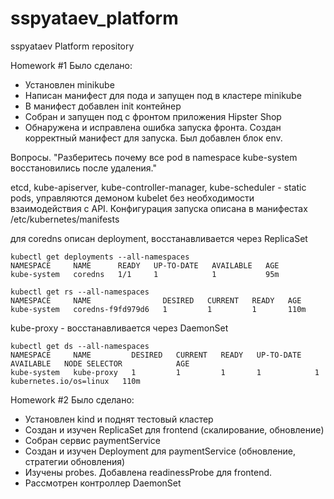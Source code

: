 # sspyataev_platform
sspyataev Platform repository

Homework #1
Было сделано:
* Установлен minikube
* Написан манифест для пода и запущен под в кластере minikube
* В манифест добавлен init контейнер
* Собран и запущен под с фронтом приложения Hipster Shop
* Обнаружена и исправлена ошибка запуска фронта. Создан корректный манифест для запуска. Был добавлен блок env.


Вопросы.
"Разберитесь почему все pod в namespace kube-system восстановились после удаления."

etcd, kube-apiserver, kube-controller-manager, kube-scheduler - static pods, управляются демоном kubelet без необходимости взаимодействия с API. Конфигурация запуска описана в манифестах /etc/kubernetes/manifests

для coredns описан deployment, восстанавливается через ReplicaSet

```
kubectl get deployments --all-namespaces  
NAMESPACE     NAME      READY   UP-TO-DATE   AVAILABLE   AGE
kube-system   coredns   1/1     1            1           95m

kubectl get rs --all-namespaces
NAMESPACE     NAME                DESIRED   CURRENT   READY   AGE
kube-system   coredns-f9fd979d6   1         1         1       110m
```

kube-proxy - восстанавливается через DaemonSet

```
kubectl get ds --all-namespaces
NAMESPACE     NAME         DESIRED   CURRENT   READY   UP-TO-DATE   AVAILABLE   NODE SELECTOR            AGE
kube-system   kube-proxy   1         1         1       1            1           kubernetes.io/os=linux   110m
```

Homework #2
Было сделано:
* Установлен kind и поднят тестовый кластер
* Создан и изучен ReplicaSet для frontend (скалирование, обновление)
* Собран сервис paymentService
* Создан и изучен Deployment для paymentService (обновление, стратегии обновления)
* Изучены probes. Добавлена readinessProbe для frontend.
* Рассмотрен контроллер DaemonSet
